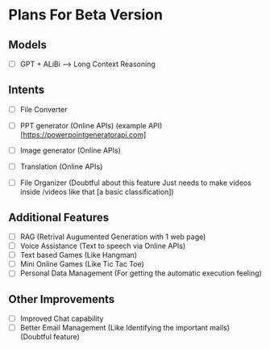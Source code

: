 # Plans For Beta Version
## Models
 - [ ] GPT + ALiBi  --> Long Context Reasoning

## Intents
 - [ ] File Converter
 - [ ] PPT generator (Online APIs) (example API)[https://powerpointgeneratorapi.com]
 - [ ] Image generator (Online APIs)
 - [ ] Translation (Online APIs)
 - [ ] File Organizer (Doubtful about this feature Just needs to make videos inside /videos like that [a basic classification])


## Additional Features
 - [ ] RAG (Retrival Augumented Generation with 1 web page)
 - [ ] Voice Assistance (Text to speech via Online APIs)
 - [ ] Text based Games (Like Hangman)
 - [ ] Mini Online Games (Like Tic Tac Toe)
 - [ ] Personal Data Management (For getting the automatic execution feeling)

## Other Improvements
 - [ ] Improved Chat capability
 - [ ] Better Email Management (Like Identifying the important mails) (Doubtful feature)